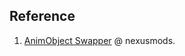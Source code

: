 
## Reference

1. [AnimObject Swapper](https://www.nexusmods.com/skyrimspecialedition/mods/75167) @ nexusmods.
